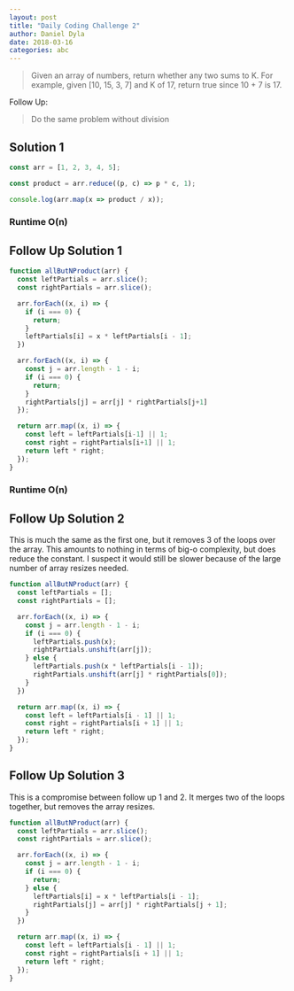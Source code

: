 ```yaml
---
layout: post
title: "Daily Coding Challenge 2"
author: Daniel Dyla
date: 2018-03-16
categories: abc
---
```


> Given an array of numbers, return whether any two sums to K.
> For example, given [10, 15, 3, 7] and K of 17, return true since 10 + 7 is 17.

Follow Up:
> Do the same problem without division

## Solution 1

```javascript
const arr = [1, 2, 3, 4, 5];

const product = arr.reduce((p, c) => p * c, 1);

console.log(arr.map(x => product / x));
```

### Runtime O(n)

## Follow Up Solution 1

```javascript
function allButNProduct(arr) {
  const leftPartials = arr.slice();
  const rightPartials = arr.slice();

  arr.forEach((x, i) => {
    if (i === 0) {
      return;
    }
    leftPartials[i] = x * leftPartials[i - 1];
  })

  arr.forEach((x, i) => {
    const j = arr.length - 1 - i;
    if (i === 0) {
      return;
    }
    rightPartials[j] = arr[j] * rightPartials[j+1]
  });

  return arr.map((x, i) => {
    const left = leftPartials[i-1] || 1;
    const right = rightPartials[i+1] || 1;
    return left * right;
  });
}
```

### Runtime O(n)

## Follow Up Solution 2

This is much the same as the first one, but it removes 3 of the loops over the array. This amounts to nothing in terms of big-o complexity, but does reduce the constant. I suspect it would still be slower because of the large number of array resizes needed.

```javascript
function allButNProduct(arr) {
  const leftPartials = [];
  const rightPartials = [];

  arr.forEach((x, i) => {
    const j = arr.length - 1 - i;
    if (i === 0) {
      leftPartials.push(x);
      rightPartials.unshift(arr[j]);
    } else {
      leftPartials.push(x * leftPartials[i - 1]);
      rightPartials.unshift(arr[j] * rightPartials[0]);
    }
  })

  return arr.map((x, i) => {
    const left = leftPartials[i - 1] || 1;
    const right = rightPartials[i + 1] || 1;
    return left * right;
  });
}
```

## Follow Up Solution 3

This is a compromise between follow up 1 and 2. It merges two of the loops together, but removes the array resizes.

```javascript
function allButNProduct(arr) {
  const leftPartials = arr.slice();
  const rightPartials = arr.slice();

  arr.forEach((x, i) => {
    const j = arr.length - 1 - i;
    if (i === 0) {
      return;
    } else {
      leftPartials[i] = x * leftPartials[i - 1];
      rightPartials[j] = arr[j] * rightPartials[j + 1];
    }
  })

  return arr.map((x, i) => {
    const left = leftPartials[i - 1] || 1;
    const right = rightPartials[i + 1] || 1;
    return left * right;
  });
}
```
